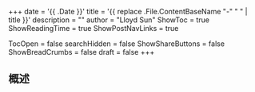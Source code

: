 +++
date = '{{ .Date }}'
title = '{{ replace .File.ContentBaseName "-" " " | title }}'
description = ""
author = "Lloyd Sun"
ShowToc = true
ShowReadingTime = true
ShowPostNavLinks = true

TocOpen = false
searchHidden = false
ShowShareButtons = false
ShowBreadCrumbs = false
draft = false
+++

## 概述

